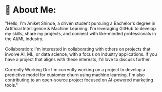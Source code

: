 # 💫 About Me:
"Hello, I'm Aniket Shinde, a driven student pursuing a Bachelor's degree in Artificial Intelligence & Machine Learning. I'm leveraging GitHub to develop my skills, share my projects, and connect with like-minded professionals in the AI/ML industry.<br><br>Collaboration: I'm interested in collaborating with others on projects that involve AI, ML, or data science, with a focus on industry applications. If you have a project that aligns with these interests, I'd love to discuss further.<br><br>Currently Working On: I'm currently working on a project to develop a predictive model for customer churn using machine learning. I'm also contributing to an open-source project focused on AI-powered marketing tools."



